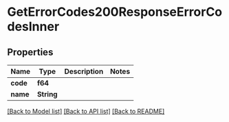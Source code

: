 # GetErrorCodes200ResponseErrorCodesInner

## Properties

Name | Type | Description | Notes
------------ | ------------- | ------------- | -------------
**code** | **f64** |  | 
**name** | **String** |  | 

[[Back to Model list]](../README.md#documentation-for-models) [[Back to API list]](../README.md#documentation-for-api-endpoints) [[Back to README]](../README.md)


